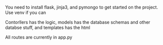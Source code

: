 
You need to install flask, jinja3, and pymongo to get started on the project. Use venv if you can

Contorllers has the logic, models has the database schemas and other databse stuff, and templates has the html

All routes are currently in app.py
